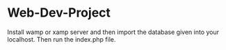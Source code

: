 # Web-Dev-Project

Install wamp or xamp server and then import the database given into your localhost.
Then run the index.php file.
